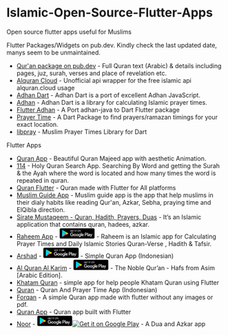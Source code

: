# Islamic-Open-Source-Flutter-Apps
Open source flutter apps useful for Muslims

Flutter Packages/Widgets on pub.dev. Kindly check the last updated date, manys seem to be unmaintained.

- [Qur'an package on pub.dev](https://pub.dev/packages/quran) - Full Quran text (Arabic) & details including pages, juz, surah, verses and place of revelation etc.
- [Alquran Cloud](https://pub.dev/packages/alquran_cloud) - Unofficial api wrapper for the free islamic api alquran.cloud usage
- [Adhan Dart](https://pub.dev/packages/adhan_dart) - Adhan Dart is a port of excellent Adhan JavaScript. 
- [Adhan](https://pub.dev/packages/adhan) - Adhan Dart is a library for calculating Islamic prayer times.
- [Flutter Adhan](https://pub.dev/packages/flutter_adhan) - A Port adhan-java to Dart Flutter package
- [Prayer Time](https://pub.dev/packages/prayer_time) - A Dart Package to find prayers/ramazan timings for your exact location.
- [libpray](https://pub.dev/packages/libpray/changelog) - Muslim Prayer Times Library for Dart

Flutter Apps
- [Quran App](https://github.com/AbdulWadood-tech/Quran-App) - Beautiful Quran Majeed app with aesthetic Animation.
- [114](https://github.com/Mohanedy98/114) - Holy Quran Search App. Searching By Word and getting the Surah & the Ayah where the word is located and how many times the word is repeated in quran. 
- [Quran Flutter](https://github.com/SadaqaWorks/Quran-Flutter) - Quran made with Flutter for All platforms
- [Muslim Guide App](https://github.com/Mohamed-7018/Muslim-Guide-App) - Muslim guide app is the app that help muslims in their dialy habits like reading Qur'an, Azkar, Sebha, praying time and ElQibla direction. 
- [Sirate Mustaqeem - Quran, Hadith, Prayers, Duas](https://github.com/muhammadtalhasultan/Sirat-E-Mustaqeem) - It’s an Islamic application that contains quran, hadees, azkar.
- [Raheem App](https://github.com/omarreess/Raheem-App) - <a href="https://play.google.com/store/apps/details?id=com.omaressam.raheem.raheem"><img style="vertical-align=top" alt="Get it on Google Play" src="https://raw.githubusercontent.com/MuslimTechNet/Islamic-Open-Source-Flutter-Apps/main/en_badge_web_generic.png" height=25px/></a> - Raheem is an Islamic app for Calculating Prayer Times and Daily Islamic Stories Quran-Verse , Hadith & Tafsir.
- [Arshad](https://github.com/am-523/arshad-app) - <a href="https://play.google.com/store/apps/details?id=com.projectam.arshad"><img style="vertical-align=top" alt="Get it on Google Play" src="https://raw.githubusercontent.com/MuslimTechNet/Islamic-Open-Source-Flutter-Apps/main/en_badge_web_generic.png" height=25px/></a> - Simple Quran App (Indonesian)
- [Al Quran Al Karim](https://github.com/HoussemTN/Al-quran-Al-karim) - <a href="https://play.google.com/store/apps/details?id=com.brains404.quran&pcampaignid=MKT-Other-global-all-co-prtnr-py-PartBadge-Mar2515-1"><img style="vertical-align=top" alt="Get it on Google Play" src="https://raw.githubusercontent.com/MuslimTechNet/Islamic-Open-Source-Flutter-Apps/main/en_badge_web_generic.png" height=25px/></a> - The Noble Qur’an - Hafs from Asim [Arabic Edition].
- [Khatam Quran](https://github.com/userid7/Khatam-Quran) - simple app for help people Khatam Quran using Flutter 
- [Quran](https://github.com/mohbasirudin/quran) -  Quran And Prayer Time App (Indonesian)
- [Forqan](https://github.com/youcef-mo/forqan) - A simple Quran app made with flutter without any images or pdf. 
- [Quran App](https://github.com/HoussemTN/Al-quran-Al-karim) - Quran app built with Flutter
- [Noor](https://github.com/pr-Mais/noor) - <a href="https://play.google.com/store/apps/details?id=com.noor.sa"><img style="vertical-align=top" alt="Get it on Google Play" src="https://raw.githubusercontent.com/MuslimTechNet/Islamic-Open-Source-Flutter-Apps/main/en_badge_web_generic.png" height=25px/></a><a href="https://apps.apple.com/sa/app/%D9%86%D9%88%D8%B1-noor/id1463334485"><img style="vertical-align=top" alt="Get it on Google Play" src="https://user-images.githubusercontent.com/41123719/117558302-db848980-b084-11eb-8ef8-1dac2eb5ea56.png" height=25px/></a> - A Dua and Azkar app

